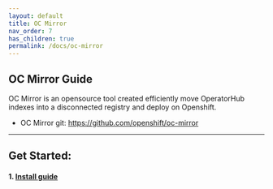 ```yaml
---
layout: default
title: OC Mirror
nav_order: 7
has_children: true
permalink: /docs/oc-mirror
---
```


## OC Mirror Guide
OC Mirror is an opensource tool created efficiently move OperatorHub indexes into a disconnected registry and deploy on Openshift.

* OC Mirror git: https://github.com/openshift/oc-mirror

----------------------------------------------------------------
## Get Started:
####  1. [Install guide](https://codectl.io/docs/oc-mirror/install.adoc)
